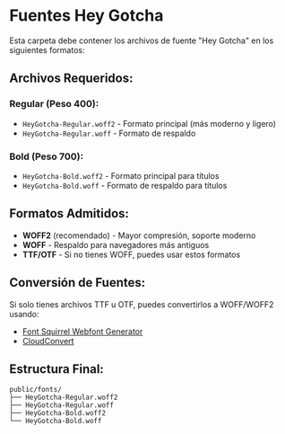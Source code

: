 # Fuentes Hey Gotcha

Esta carpeta debe contener los archivos de fuente "Hey Gotcha" en los siguientes formatos:

## Archivos Requeridos:

### Regular (Peso 400):
- `HeyGotcha-Regular.woff2` - Formato principal (más moderno y ligero)
- `HeyGotcha-Regular.woff` - Formato de respaldo

### Bold (Peso 700):
- `HeyGotcha-Bold.woff2` - Formato principal para títulos
- `HeyGotcha-Bold.woff` - Formato de respaldo para títulos

## Formatos Admitidos:
- **WOFF2** (recomendado) - Mayor compresión, soporte moderno
- **WOFF** - Respaldo para navegadores más antiguos
- **TTF/OTF** - Si no tienes WOFF, puedes usar estos formatos

## Conversión de Fuentes:
Si solo tienes archivos TTF u OTF, puedes convertirlos a WOFF/WOFF2 usando:
- [Font Squirrel Webfont Generator](https://www.fontsquirrel.com/tools/webfont-generator)
- [CloudConvert](https://cloudconvert.com/ttf-to-woff2)

## Estructura Final:
```
public/fonts/
├── HeyGotcha-Regular.woff2
├── HeyGotcha-Regular.woff
├── HeyGotcha-Bold.woff2
└── HeyGotcha-Bold.woff
``` 